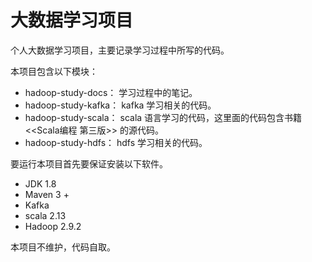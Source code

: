 # 大数据学习项目

个人大数据学习项目，主要记录学习过程中所写的代码。

本项目包含以下模块：

- hadoop-study-docs： 学习过程中的笔记。
- hadoop-study-kafka： kafka 学习相关的代码。
- hadoop-study-scala： scala 语言学习的代码，这里面的代码包含书籍<<Scala编程 第三版>> 的源代码。
- hadoop-study-hdfs： hdfs 学习相关的代码。

要运行本项目首先要保证安装以下软件。
- JDK 1.8
- Maven 3 +
- Kafka
- scala 2.13
- Hadoop 2.9.2


本项目不维护，代码自取。
